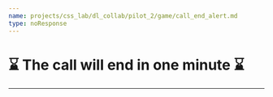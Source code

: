 ```yaml
---
name: projects/css_lab/dl_collab/pilot_2/game/call_end_alert.md
type: noResponse
---
```


# ⌛️ The call will end in one minute ⌛️

---
